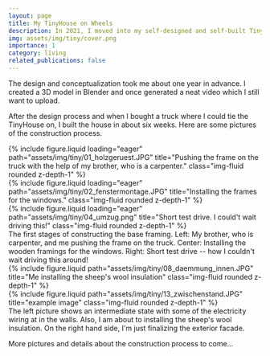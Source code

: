 ```yaml
---
layout: page
title: My TinyHouse on Wheels
description: In 2021, I moved into my self-designed and self-built TinyHouse.
img: assets/img/tiny/cover.png
importance: 1
category: living
related_publications: false
---
```


The design and conceptualization took me about one year in advance. I created a 3D model in Blender and once generated a neat video which I still want to upload.

After the design process and when I bought a truck where I could tie the TinyHouse on, I built the house in about six weeks. Here are some pictures of the construction process.

<div class="row">
    <div class="col-sm mt-3 mt-md-0">
        {% include figure.liquid loading="eager" path="assets/img/tiny/01_holzgeruest.JPG" title="Pushing the frame on the truck with the help of my brother, who is a carpenter." class="img-fluid rounded z-depth-1" %}
    </div>
    <div class="col-sm mt-3 mt-md-0">
        {% include figure.liquid loading="eager" path="assets/img/tiny/02_fenstermontage.JPG" title="Installing the frames for the windows." class="img-fluid rounded z-depth-1" %}
    </div>
    <div class="col-sm mt-3 mt-md-0">
        {% include figure.liquid loading="eager" path="assets/img/tiny/04_umzug.png" title="Short test drive. I could't wait driving this!" class="img-fluid rounded z-depth-1" %}
    </div>
</div>
<div class="caption">
    The first stages of constructing the base framing. Left: My brother, who is carpenter, and me pushing the frame on the truck. Center: Installing the wooden framings for the windows. Right: Short test drive -- how I couldn't wait driving this around!
</div>

<div class="row justify-content-sm-center">
  <div class="col-sm-4 mt-3 mt-md-0">
    {% include figure.liquid path="assets/img/tiny/08_daemmung_innen.JPG" title="Me installing the sheep's wool insulation" class="img-fluid rounded z-depth-1" %}
  </div>
  <div class="col-sm-8 mt-3 mt-md-0">
    {% include figure.liquid path="assets/img/tiny/13_zwischenstand.JPG" title="example image" class="img-fluid rounded z-depth-1" %}
  </div>
</div>
<div class="caption">
    The left picture shows an intermediate state with some of the electricity wiring at in the walls. Also, I am about to installing the sheep's wool insulation. On the right hand side, I'm just finalizing the exterior facade.
</div>

More pictures and details about the construction process to come...

